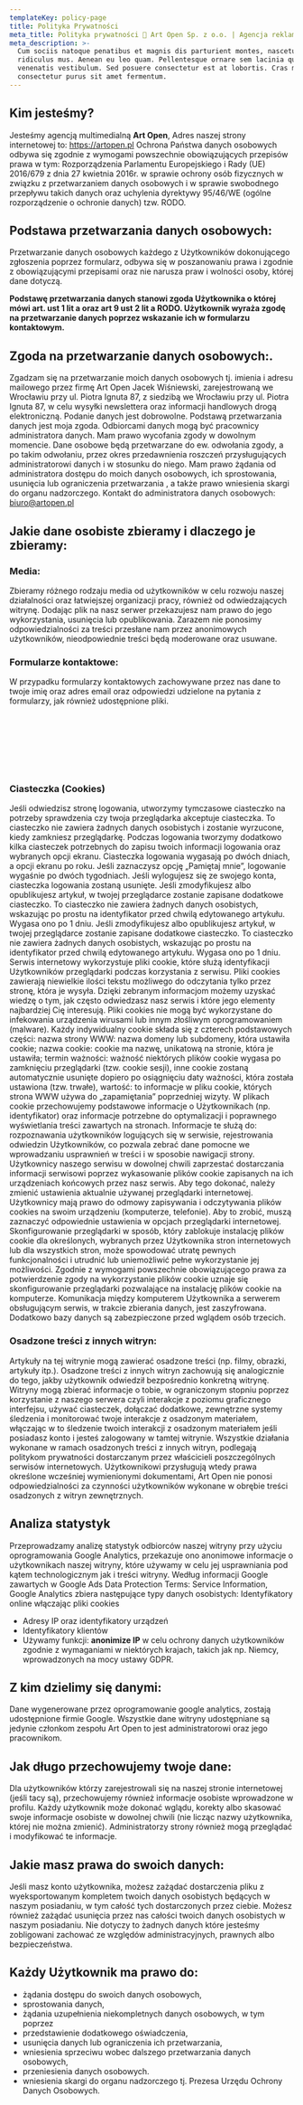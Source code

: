 ```yaml
---
templateKey: policy-page
title: Polityka Prywatności
meta_title: Polityka prywatności 🌱 Art Open Sp. z o.o. | Agencja reklamowa
meta_description: >-
  Cum sociis natoque penatibus et magnis dis parturient montes, nascetur
  ridiculus mus. Aenean eu leo quam. Pellentesque ornare sem lacinia quam
  venenatis vestibulum. Sed posuere consectetur est at lobortis. Cras mattis
  consectetur purus sit amet fermentum.
---
```

## Kim jesteśmy?

Jesteśmy agencją multimedialną **Art Open**, Adres naszej strony internetowej to: https://artopen.pl Ochrona Państwa danych osobowych odbywa się zgodnie z wymogami powszechnie obowiązujących przepisów prawa w tym: Rozporządzenia Parlamentu Europejskiego i Rady (UE) 2016/679 z dnia 27 kwietnia 2016r. w sprawie ochrony osób fizycznych w związku z przetwarzaniem danych osobowych i w sprawie swobodnego przepływu takich danych oraz uchylenia dyrektywy 95/46/WE (ogólne rozporządzenie o ochronie danych) tzw. RODO.

## Podstawa przetwarzania danych osobowych:

Przetwarzanie danych osobowych każdego z Użytkowników dokonującego zgłoszenia poprzez formularz, odbywa się w poszanowaniu prawa i zgodnie z obowiązującymi przepisami oraz nie narusza praw i wolności osoby, której dane dotyczą.

 **Podstawę przetwarzania danych stanowi zgoda Użytkownika o której mówi art. ust 1 lit a oraz art 9 ust 2 lit a RODO. Użytkownik wyraża zgodę na przetwarzanie danych poprzez wskazanie ich w formularzu kontaktowym.**


## Zgoda na przetwarzanie danych osobowych:.


Zgadzam się na przetwarzanie moich danych osobowych tj. imienia i adresu mailowego przez firmę Art Open Jacek Wiśniewski, zarejestrowaną we Wrocławiu przy ul. Piotra Ignuta 87, z siedzibą we Wrocławiu przy ul. Piotra Ignuta 87, w celu wysyłki newslettera oraz informacji handlowych drogą elektroniczną. Podanie danych jest dobrowolne. Podstawą przetwarzania danych jest moja zgoda. Odbiorcami danych mogą być pracownicy administratora danych. Mam prawo wycofania zgody w dowolnym momencie. Dane osobowe będą przetwarzane do ew. odwołania zgody, a po takim odwołaniu, przez okres przedawnienia roszczeń przysługujących administratorowi danych i w stosunku do niego. Mam prawo żądania od administratora dostępu do moich danych osobowych, ich sprostowania, usunięcia lub ograniczenia przetwarzania , a także prawo wniesienia skargi do organu nadzorczego. Kontakt do administratora danych osobowych: biuro@artopen.pl

## Jakie dane osobiste zbieramy i dlaczego je zbieramy:
### Media:
Zbieramy różnego rodzaju media od użytkowników w celu rozwoju naszej działalności oraz łatwiejszej organizacji pracy, również od odwiedzających witrynę. Dodając plik na nasz serwer przekazujesz nam prawo do jego wykorzystania, usunięcia lub opublikowania. Zarazem nie ponosimy odpowiedzialności za treści przesłane nam przez anonimowych użytkowników, nieodpowiednie treści będą moderowane oraz usuwane.


### Formularze kontaktowe:
W przypadku formularzy kontaktowych zachowywane przez nas dane to twoje imię oraz adres email oraz odpowiedzi udzielone na pytania z formularzy, jak również udostępnione pliki.

<div id="cookies" style="padding-top:100px"> </div>


### Ciasteczka (Cookies)
Jeśli odwiedzisz stronę logowania, utworzymy tymczasowe ciasteczko na potrzeby sprawdzenia czy twoja przeglądarka akceptuje ciasteczka. To ciasteczko nie zawiera żadnych danych osobistych i zostanie wyrzucone, kiedy zamkniesz przeglądarkę. Podczas logowania tworzymy dodatkowo kilka ciasteczek potrzebnych do zapisu twoich informacji logowania oraz wybranych opcji ekranu. Ciasteczka logowania wygasają po dwóch dniach, a opcji ekranu po roku. Jeśli zaznaczysz opcję „Pamiętaj mnie”, logowanie wygaśnie po dwóch tygodniach. Jeśli wylogujesz się ze swojego konta, ciasteczka logowania zostaną usunięte. Jeśli zmodyfikujesz albo opublikujesz artykuł, w twojej przeglądarce zostanie zapisane dodatkowe ciasteczko. To ciasteczko nie zawiera żadnych danych osobistych, wskazując po prostu na identyfikator przed chwilą edytowanego artykułu. Wygasa ono po 1 dniu. Jeśli zmodyfikujesz albo opublikujesz artykuł, w twojej przeglądarce zostanie zapisane dodatkowe ciasteczko. To ciasteczko nie zawiera żadnych danych osobistych, wskazując po prostu na identyfikator przed chwilą edytowanego artykułu. Wygasa ono po 1 dniu. Serwis internetowy wykorzystuje pliki cookie, które służą identyfikacji Użytkowników przeglądarki podczas korzystania z serwisu. Pliki cookies zawierają niewielkie ilości tekstu możliwego do odczytania tylko przez stronę, która je wysyła. Dzięki zebranym informacjom możemy uzyskać wiedzę o tym, jak często odwiedzasz nasz serwis i które jego elementy najbardziej Cię interesują. Pliki cookies nie mogą być wykorzystane do infekowania urządzenia wirusami lub innym złośliwym oprogramowaniem (malware). Każdy indywidualny cookie składa się z czterech podstawowych części: nazwa strony WWW: nazwa domeny lub subdomeny, która ustawiła cookie; nazwa cookie: cookie ma nazwę, unikatową na stronie, która je ustawiła; termin ważności: ważność niektórych plików cookie wygasa po zamknięciu przeglądarki (tzw. cookie sesji), inne cookie zostaną automatycznie usunięte dopiero po osiągnięciu daty ważności, która została ustawiona (tzw. trwałe), wartość: to informacje w pliku cookie, których strona WWW używa do „zapamiętania” poprzedniej wizyty. W plikach cookie przechowujemy podstawowe informacje o Użytkownikach (np. identyfikator) oraz informacje potrzebne do optymalizacji i poprawnego wyświetlania treści zawartych na stronach. Informacje te służą do: rozpoznawania użytkowników logujących się w serwisie, rejestrowania odwiedzin Użytkowników, co pozwala zebrać dane pomocne we wprowadzaniu usprawnień w treści i w sposobie nawigacji strony. Użytkownicy naszego serwisu w dowolnej chwili zaprzestać dostarczania informacji serwisowi poprzez wykasowanie plików cookie zapisanych na ich urządzeniach końcowych przez nasz serwis. Aby tego dokonać, należy zmienić ustawienia aktualnie używanej przeglądarki internetowej. Użytkownicy mają prawo do odmowy zapisywania i odczytywania plików cookies na swoim urządzeniu (komputerze, telefonie). Aby to zrobić, muszą zaznaczyć odpowiednie ustawienia w opcjach przeglądarki internetowej. Skonfigurowanie przeglądarki w sposób, który zablokuje instalację plików cookie dla określonych, wybranych przez Użytkownika stron internetowych lub dla wszystkich stron, może spowodować utratę pewnych funkcjonalności i utrudnić lub uniemożliwić pełne wykorzystanie jej możliwości. Zgodnie z wymogami powszechnie obowiązującego prawa za potwierdzenie zgody na wykorzystanie plików cookie uznaje się skonfigurowanie przeglądarki pozwalające na instalację plików cookie na komputerze. Komunikacja między komputerem Użytkownika a serwerem obsługującym serwis, w trakcie zbierania danych, jest zaszyfrowana. Dodatkowo bazy danych są zabezpieczone przed wglądem osób trzecich.

### Osadzone treści z innych witryn:
Artykuły na tej witrynie mogą zawierać osadzone treści (np. filmy, obrazki, artykuły itp.). Osadzone treści z innych witryn zachowują się analogicznie do tego, jakby użytkownik odwiedził bezpośrednio konkretną witrynę. Witryny mogą zbierać informacje o tobie, w ograniczonym stopniu poprzez korzystanie z naszego serwera czyli interakcje z poziomu graficznego interfejsu, używać ciasteczek, dołączać dodatkowe, zewnętrzne systemy śledzenia i monitorować twoje interakcje z osadzonym materiałem, włączając w to śledzenie twoich interakcji z osadzonym materiałem jeśli posiadasz konto i jesteś zalogowany w tamtej witrynie. Wszystkie działania wykonane w ramach osadzonych treści z innych witryn, podlegają politykom prywatności dostarczanym przez właścicieli poszczególnych serwisów internetowych. Użytkownikowi przysługują wtedy prawa określone wcześniej wymienionymi dokumentami, Art Open nie ponosi odpowiedzialności za czynności użytkowników wykonane w obrębie treści osadzonych z witryn zewnętrznych.

## Analiza statystyk
Przeprowadzamy analizę statystyk odbiorców naszej witryny przy użyciu oprogramowania Google Analytics, przekazuje ono anonimowe informacje o użytkownikach naszej witryny, które używamy w celu jej usprawniania pod kątem technologicznym jak i treści witryny. Według informacji Google zawartych w Google Ads Data Protection Terms: Service Information, Google Analytics zbiera następujące typy danych osobistych:
Identyfikatory online włączając pliki cookies
- Adresy IP oraz identyfikatory urządzeń
- Identyfikatory klientów
- Używamy funkcji: **anonimize IP** w celu ochrony danych użytkowników zgodnie z wymaganiami w niektórych krajach, takich jak np. Niemcy, wprowadzonych na mocy ustawy GDPR.

## Z kim dzielimy się danymi:
Dane wygenerowane przez oprogramowanie google analytics, zostają udostępnione firmie Google. Wszystkie dane witryny udostępniane są jedynie członkom zespołu Art Open to jest administratorowi oraz jego pracownikom.

## Jak długo przechowujemy twoje dane:
Dla użytkowników którzy zarejestrowali się na naszej stronie internetowej (jeśli tacy są), przechowujemy również informacje osobiste wprowadzone w profilu. Każdy użytkownik może dokonać wglądu, korekty albo skasować swoje informacje osobiste w dowolnej chwili (nie licząc nazwy użytkownika, której nie można zmienić). Administratorzy strony również mogą przeglądać i modyfikować te informacje.

## Jakie masz prawa do swoich danych:
Jeśli masz konto użytkownika, możesz zażądać dostarczenia pliku z wyeksportowanym kompletem twoich danych osobistych będących w naszym posiadaniu, w tym całość tych dostarczonych przez ciebie. Możesz również zażądać usunięcia przez nas całości twoich danych osobistych w naszym posiadaniu. Nie dotyczy to żadnych danych które jesteśmy zobligowani zachować ze względów administracyjnych, prawnych albo bezpieczeństwa.

## Każdy Użytkownik ma prawo do:

- żądania dostępu do swoich danych osobowych,
- sprostowania danych,
- żądania uzupełnienia niekompletnych danych osobowych, w tym poprzez
- przedstawienie dodatkowego oświadczenia,
- usunięcia danych lub ograniczenia ich przetwarzania,
- wniesienia sprzeciwu wobec dalszego przetwarzania danych osobowych,
- przeniesienia danych osobowych.
- wniesienia skargi do organu nadzorczego tj. Prezesa Urzędu Ochrony Danych Osobowych.
